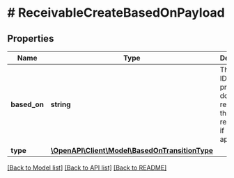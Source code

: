 # # ReceivableCreateBasedOnPayload

## Properties

Name | Type | Description | Notes
------------ | ------------- | ------------- | -------------
**based_on** | **string** | The unique ID of a previous document related to the receivable if applicable. |
**type** | [**\OpenAPI\Client\Model\BasedOnTransitionType**](BasedOnTransitionType.md) |  |

[[Back to Model list]](../../README.md#models) [[Back to API list]](../../README.md#endpoints) [[Back to README]](../../README.md)
